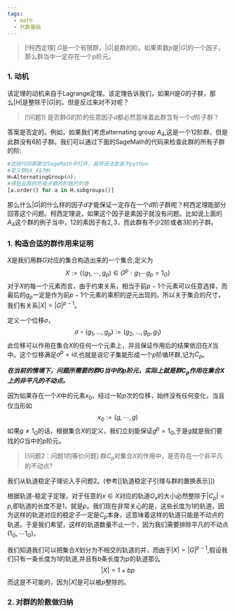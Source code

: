 ```yaml
---
tags:
  - math
  - 代数基础
---
```

> [!柯西定理]
> $G$是一个有限群，$|G|$是群的阶。如果素数$p$是$|G|$的一个因子，那么群当中一定存在一个$p$阶元。

### 1. 动机

该定理的动机来自于Lagrange定理。该定理告诉我们，如果$H$是$G$的子群，那么$|H|$是整除于$|G|$的。但是反过来对不对呢？

> [!问题1]
> 是否群$G$的阶的任意因子$d$都必然意味着此群含有一个$d$阶子群？

答案是否定的。例如，如果我们考虑alternating group $A_4$,这是一个$12$阶群，但是此群没有$6$阶子群。我们可以通过下面的SageMath的代码来检查此群的所有子群的阶:

```python
#这段代码需要在SageMath中打开，虽然语法是基于python
#定义群$A_4$为H
H=AlternatingGroup(4);
#得到此群的所有子群的阶数的列表
[a.order() for a in H.subgroups()]
```

那么什么$|G|$的什么样的因子$d$才能保证一定存在一个$d$阶子群呢？柯西定理能部分回答这个问题。柯西定理说，如果这个因子是素因子就没有问题。比如说上面的$A_4$这个群的例子当中，$12$的素因子有$2,3$，而此群有不少$2$阶或者$3$阶的子群。

### 1. 构造合适的群作用来证明

$X$是我们用群$G$对应的集合构造出来的一个集合,定义为$$X:=\{(g_1,\cdots,g_p)\in G^p:g_1\cdots g_p=1_G\}$$对于$X$的每一个元素而言，由于约束关系，相当于前$p-1$个元素可以任意选择，而最后的$g_p$一定是作为前$p-1$个元素的乘积的逆元出现的。所以关于集合的尺寸，我们有关系$|X|=|G|^{p-1}$。

定义一个位移$\sigma$，$$\sigma \circ (g_1,...,g_p):=(g_2,...,g_{p},g_1)$$此位移可以作用在集合$X$的任何一个元素上，并且保证作用后的结果依旧在$X$当中。这个位移满足$\sigma^{p}=\text{id}$,也就是说它子集能形成一个$p$阶循环群,记为$C_p$。

***在当前的情境下，问题所需要的群$G$当中的$p$阶元，实际上就是群$C_p$作用在集合$X$上的非平凡的不动点。***

因为如果存在一个$X$中的元素$x_0$，经过一轮$p$次的位移，始终没有任何变化，当且仅当形如$$x_0:=(g,\cdots,g)$$如果$g\neq 1_G$的话，根据集合$X$的定义，我们立刻能保证$g^p=1_G$,于是$g$就是我们要找的$G$当中的$p$阶元。

> [!问题2：问题1的等价问题]
> 群$C_p$对集合$X$的作用中，是否存在一个非平凡的不动点?

我们从轨道稳定子理论入手问题2。(参考[[轨道稳定子引理与群的置换表示]])

根据轨道-稳定子定理，对于任意的$x\in X$对应的轨道$O_x$的大小必然整除于$|C_p|=p$,即轨道的长度不是1，就是$p$。我们现在非常关心的是，这些长度为1的轨道，因为这样的轨道对应的稳定子一定是$C_p$本身，这意味着这样的轨道只能是不动点的轨道。于是我们希望，这样的轨道数量不止一个，因为我们需要排除平凡的不动点$(1_G,\cdots 1_G)$。

我们知道我们可以把集合$X$划分为不相交的轨道的并，而由于$|X|=|G|^{p-1}$,假设我们只有一条长度为1的轨道,并且有$b$条长度为$p$的轨道那么$$|X|=1+bp$$而这是不可能的，因为$|X|$是可以被$p$整除的。

### 2. 对群的阶数做归纳



